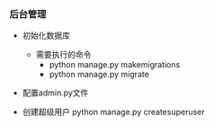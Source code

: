### 后台管理
* 初始化数据库
    * 需要执行的命令
        * python manage.py makemigrations
        * python manage.py migrate

* 配置admin.py文件
* 创建超级用户
    python manage.py createsuperuser